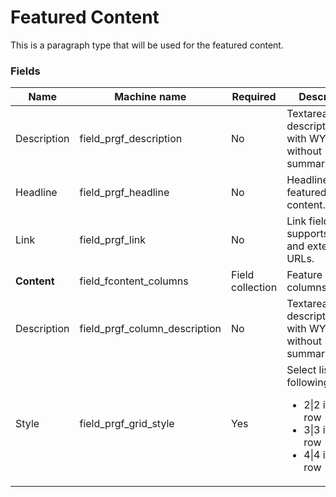 # Featured Content
This is a paragraph type that will be used for the featured content.

### Fields
| Name  | Machine name | Required | Description |
| ------------- | ------------- | ------------- | ------------- |
| Description| field\_prgf_description | No | Textarea for the description/body with WYSIWYG, without summary. |
| Headline | field\_prgf_headline | No | Headline of the featured content. |
| Link | field\_prgf_link | No | Link field that supports internal and external URLs. |
| **Content** | field\_fcontent_columns | Field collection | Feature content columns |
| Description| field\_prgf\_column_description | No | Textarea for the description/body with WYSIWYG, without summary. |
| Style | field\_prgf\_grid_style | Yes | Select list with following values: <ul><li>2\|2 items per row</li><li>3\|3 items per row</li><li>4\|4 items per row</li></ul> |
